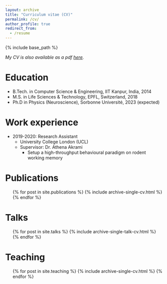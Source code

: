 ```yaml
---
layout: archive
title: "Curriculum vitae (CV)"
permalink: /cv/
author_profile: true
redirect_from:
  - /resume
---
```

{% include base_path %}

_My CV is also available as a pdf [here](http://sharbatc.github.io/files/resume.pdf)._

Education
======
* B.Tech. in Computer Science & Engineering, IIT Kanpur, India, 2014
* M.S. in Life Sciences & Technology, EPFL, Switzerland, 2018
* Ph.D in Physics (Neuroscience), Sorbonne Université, 2023 (expected)

Work experience
======
* 2019-2020: Research Assistant
  * University College London (UCL)
  * Supervisor: Dr. Athena Akrami
    - Setup a high-throughput behavioural paradigm on rodent working memory

Publications
======
  <ul>{% for post in site.publications %}
    {% include archive-single-cv.html %}
  {% endfor %}</ul>
  
Talks
======
  <ul>{% for post in site.talks %}
    {% include archive-single-talk-cv.html %}
  {% endfor %}</ul>
  
Teaching
======
  <ul>{% for post in site.teaching %}
    {% include archive-single-cv.html %}
  {% endfor %}</ul>
  
<!-- Service and leadership
======
* Currently signed in to 43 different slack teams -->
